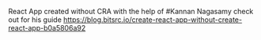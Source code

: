 
React App created without CRA
with the help of #Kannan Nagasamy check out for his guide 
https://blog.bitsrc.io/create-react-app-without-create-react-app-b0a5806a92